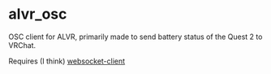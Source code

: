 # alvr_osc
OSC client for ALVR, primarily made to send battery status of the Quest 2 to VRChat.

Requires (I think) [websocket-client](https://github.com/websocket-client/websocket-client)
